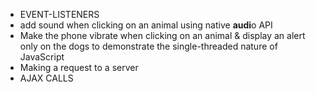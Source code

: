 - EVENT-LISTENERS
- add sound when clicking on an animal using native **audi**o API
- Make the phone vibrate when  clicking on an animal & display an alert only on the dogs to demonstrate the single-threaded nature of JavaScript
- Making a request to a server
- AJAX CALLS 

